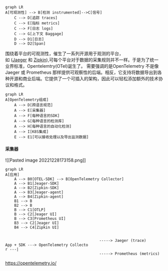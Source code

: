 
```mermaid
graph LR
A[可观测性] --> B[检测 instrumented]-->C[信号]
    C --> D[追踪 traces]
    C --> E[指标 metrics]
    C --> F[日志 logs]
    C --> G[上下文 Baggage]
    D --> D1[日志]
    D --> D2[Span]
```

围绕着平台的可观测性，催生了一系列开源用于观测的平台，如 ([Jaeger](https://www.jaegertracing.io/) 和 [Zipkin](https://zipkin.io/)),可每个平台对于数据的采集规则并不一样。于是为了统一业界标准，Opentelemtry(OTel)诞生了。
需要强调的是OpenTelemetry 不是像 Jaeger 或 Prometheus 那样提供可观察性的后端。相反，它支持将数据导出到各种开源和商业后端。它提供了一个可插入的架构，因此可以轻松添加额外的技术协议和格式。

```mermaid
graph LR
A[OpenTelemetry组成]
    A --> D[跨语言规范]
    A --> E[采集器]
    A --> F[每种语言的SDK]
    A --> G[每种语言的检测库]
    A --> H[每种语言的自动化检测]
    A --> I[K8S集成]
    E --> E1[可以接收处理以及导出监测数据]
```

#### 采集器
![[Pasted image 20221228173158.png]]

```mermaid
graph LR
A[应用]
    A --> B0[OTEL-SDK] --> B[OpenTelemetry Collector]
    A --> B1[Jeager-SDK]
    A --> B2[Zipkin-SDK]
    A --> B3[Jeager-agent]
    A --> B4[Zipkin-agent]
    B1 --> B
    B2 --> B
    B --> C1[OTLP]
    B --> C2[Jeager UI]
    B --> C3[Prometheus UI]
	B3 --> C2[Jeager UI]
	B4 --> C4[Zipkin UI]
	
```

```
                                          -----> Jaeger (trace)
App + SDK ---> OpenTelemetry Collecto
r ---|
                                          -----> Prometheus (metrics)
```


https://opentelemetry.io/